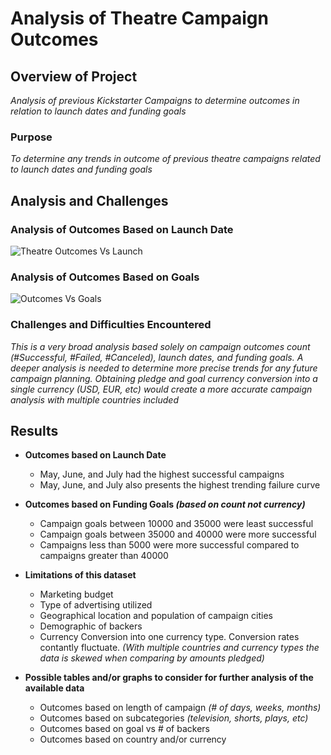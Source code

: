 # Analysis of Theatre Campaign Outcomes

## Overview of Project
*Analysis of previous Kickstarter Campaigns to determine outcomes in relation to launch dates and funding goals* 

### Purpose
*To determine any trends in outcome of previous theatre campaigns related to launch dates and funding goals*

## Analysis and Challenges

### Analysis of Outcomes Based on Launch Date
![Theatre Outcomes Vs Launch](https://user-images.githubusercontent.com/88911655/134045281-f17115f7-0d30-43ed-8ff6-ba78d44f7a20.png)


### Analysis of Outcomes Based on Goals
![Outcomes Vs Goals](https://user-images.githubusercontent.com/88911655/134045436-d3d9b9a5-4c70-4c61-b3b4-bc1272ace181.png)


### Challenges and Difficulties Encountered
*This is a very broad analysis based solely on campaign outcomes count *(#Successful, #Failed, #Canceled)*, launch dates, and funding goals.  A deeper analysis is needed to determine more precise trends for any future campaign planning. 
Obtaining pledge and goal currency conversion into a single currency (USD, EUR, etc) would create a more accurate campaign analysis with multiple countries included*

## Results

- **Outcomes based on Launch Date**
  - May, June, and July had the highest successful campaigns
  - May, June, and July also presents the highest trending failure curve

- **Outcomes based on Funding Goals *(based on count not currency)***
  - Campaign goals between 10000 and 35000 were least successful
  - Campaign goals between 35000 and 40000 were more successful
  - Campaigns less than 5000 were more successful compared to campaigns greater than 40000 
  
- **Limitations of this dataset**
  - Marketing budget
  - Type of advertising utilized
  - Geographical location and population of campaign cities
  - Demographic of backers
  - Currency Conversion into one currency type. Conversion rates contantly fluctuate.  *(With multiple countries and currency types the data is skewed when comparing by amounts pledged)*   

- **Possible tables and/or graphs to consider for further analysis of the available data**
  - Outcomes based on length of campaign *(# of days, weeks, months)*
  - Outcomes based on subcategories *(television, shorts, plays, etc)*
  - Outcomes based on goal vs # of backers
  - Outcomes based on country and/or currency
      

